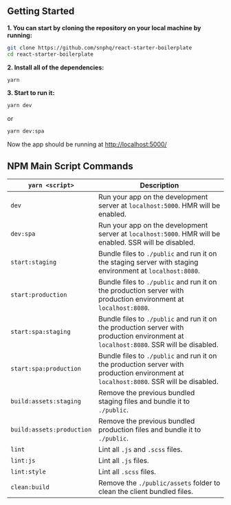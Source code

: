 ## Getting Started

**1. You can start by cloning the repository on your local machine by running:**

```bash
git clone https://github.com/snphq/react-starter-boilerplate
cd react-starter-boilerplate
```

**2. Install all of the dependencies:**

```bash
yarn
```

**3. Start to run it:**

```bash
yarn dev
```
or
```bash
yarn dev:spa
```
Now the app should be running at [http://localhost:5000/](http://localhost:5000/)


## NPM Main Script Commands

`yarn <script>`|Description
------------------|-----------
`dev`|Run your app on the development server at `localhost:5000`. HMR will be enabled.
`dev:spa`|Run your app on the development server at `localhost:5000`. HMR will be enabled. SSR will be disabled.
`start:staging`|Bundle files to `./public` and run it on the staging server with staging environment at `localhost:8080`.
`start:production`|Bundle files to `./public` and run it on the production server with production environment at `localhost:8080`.
`start:spa:staging`|Bundle files to `./public` and run it on the production server with production environment at `localhost:8080`. SSR will be disabled.
`start:spa:production`|Bundle files to `./public` and run it on the production server with production environment at `localhost:8080`. SSR will be disabled.
`build:assets:staging`|Remove the previous bundled staging files and bundle it to `./public`.
`build:assets:production`|Remove the previous bundled production files and bundle it to `./public`.
`lint`|Lint all `.js` and `.scss` files.
`lint:js`|Lint all `.js` files.
`lint:style`|Lint all `.scss` files.
`clean:build`|Remove the `./public/assets` folder to clean the client bundled files.
